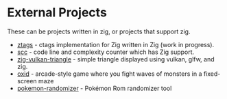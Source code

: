 # External Projects

These can be projects written in zig, or projects that support zig.

* [ztags](https://github.com/isaachier/ztags) - ctags implementation for Zig written in Zig (work in progress).
* [scc](https://github.com/boyter/scc) - code line and complexity counter which has Zig support.
* [zig-vulkan-triangle](https://github.com/andrewrk/zig-vulkan-triangle/) -  simple triangle displayed using vulkan, glfw, and zig.
* [oxid](https://gitlab.com/dbandstra/oxid) - arcade-style game where you fight waves of monsters in a fixed-screen maze
* [pokemon-randomizer](https://github.com/Hejsil/pokemon-randomizer) - Pokémon Rom randomizer tool